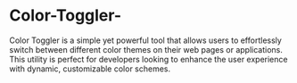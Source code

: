 # Color-Toggler-
Color Toggler is a simple yet powerful tool that allows users to effortlessly switch between different color themes on their web pages or applications. This utility is perfect for developers looking to enhance the user experience with dynamic, customizable color schemes.
